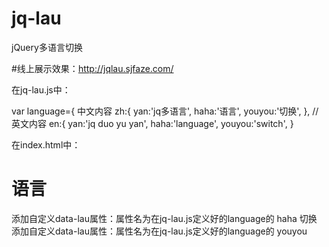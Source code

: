 # jq-lau
jQuery多语言切换

#线上展示效果：http://jqlau.sjfaze.com/

在jq-lau.js中：


var language={
中文内容
	zh:{
		yan:'jq多语言', 
		haha:'语言',
		youyou:'切换',
	},
 //英文内容
	en:{
		yan:'jq duo yu yan',
		haha:'language',
		youyou:'switch',
	}
  
在index.html中：     
  
  <h1 data-lau="haha">语言</h1>  添加自定义data-lau属性：属性名为在jq-lau.js定义好的language的 haha
  <span data-lau='youyou'>切换</span>  添加自定义data-lau属性：属性名为在jq-lau.js定义好的language的 youyou

